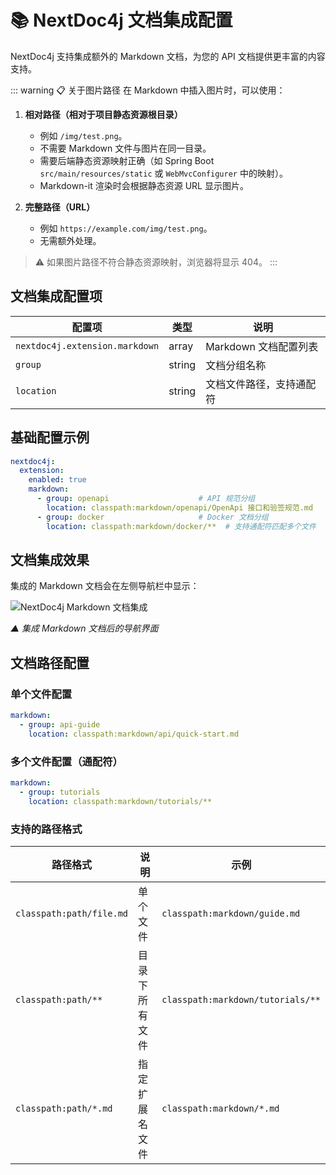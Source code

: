 # 📚 NextDoc4j 文档集成配置

NextDoc4j 支持集成额外的 Markdown 文档，为您的 API 文档提供更丰富的内容支持。

::: warning 📋 关于图片路径
在 Markdown 中插入图片时，可以使用：

1. **相对路径（相对于项目静态资源根目录）**
    - 例如 `/img/test.png`。
    - 不需要 Markdown 文件与图片在同一目录。
    - 需要后端静态资源映射正确（如 Spring Boot `src/main/resources/static` 或 `WebMvcConfigurer` 中的映射）。
    - Markdown-it 渲染时会根据静态资源 URL 显示图片。

2. **完整路径（URL）**
    - 例如 `https://example.com/img/test.png`。
    - 无需额外处理。

> ⚠️ 如果图片路径不符合静态资源映射，浏览器将显示 404。
:::

## 文档集成配置项

| 配置项                            | 类型     | 说明              |
|--------------------------------|--------|-----------------|
| `nextdoc4j.extension.markdown` | array  | Markdown 文档配置列表 |
| `group`                        | string | 文档分组名称          |
| `location`                     | string | 文档文件路径，支持通配符    |

## 基础配置示例

```yaml
nextdoc4j:
  extension:
    enabled: true
    markdown:
      - group: openapi                    # API 规范分组
        location: classpath:markdown/openapi/OpenApi 接口和验签规范.md
      - group: docker                     # Docker 文档分组
        location: classpath:markdown/docker/**  # 支持通配符匹配多个文件
```
## 文档集成效果

集成的 Markdown 文档会在左侧导航栏中显示：

![NextDoc4j Markdown 文档集成](/images/screenshots/guide/markdown.png)

*▲ 集成 Markdown 文档后的导航界面*

## 文档路径配置

### 单个文件配置
```yaml
markdown:
  - group: api-guide
    location: classpath:markdown/api/quick-start.md
```

### 多个文件配置（通配符）
```yaml
markdown:
  - group: tutorials
    location: classpath:markdown/tutorials/**
```

### 支持的路径格式

| 路径格式                     | 说明      | 示例                                |
|--------------------------|---------|-----------------------------------|
| `classpath:path/file.md` | 单个文件    | `classpath:markdown/guide.md`     |
| `classpath:path/**`      | 目录下所有文件 | `classpath:markdown/tutorials/**` |
| `classpath:path/*.md`    | 指定扩展名文件 | `classpath:markdown/*.md`         |

